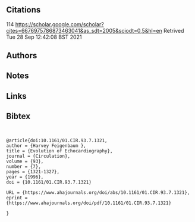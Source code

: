 # 
## Citations
114
https://scholar.google.com/scholar?cites=6676975786873463041&as_sdt=2005&sciodt=0,5&hl=en
Retrived
Tue 28 Sep 12:42:08 BST 2021

## Authors 

## Notes

## Links 

## Bibtex 

```


@article{doi:10.1161/01.CIR.93.7.1321,
author = {Harvey Feigenbaum },
title = {Evolution of Echocardiography},
journal = {Circulation},
volume = {93},
number = {7},
pages = {1321-1327},
year = {1996},
doi = {10.1161/01.CIR.93.7.1321}

URL = {https://www.ahajournals.org/doi/abs/10.1161/01.CIR.93.7.1321},
eprint = {https://www.ahajournals.org/doi/pdf/10.1161/01.CIR.93.7.1321}

}
```

